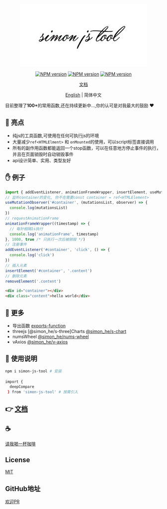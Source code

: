 <p align="center">
<img height="200" src="./assets/kv.png" alt="simon-js-tool">
</p>
<p align="center"><a href="https://www.npmjs.com/package/simon-js-tool"><img src="https://img.shields.io/npm/v/simon-js-tool?color=3fb883&amp;label=" alt="NPM version"></a>
<a href="https://www.npmjs.com/package/simon-js-tool"><img src="https://img.shields.io/npm/dm/simon-js-tool?style=social" alt="NPM version"></a>
<a href="https://github.com/Simon-He95/simon-js-tool"><img src="https://img.shields.io/github/stars/Simon-He95/simon-js-tool?style=social" alt="NPM version"></a>
</p>
<p align="center"><a href="http://vitepress.hejian.club/">文档</a></p>
<p align="center"> <a href="./README_en.md">English</a> | 简体中文</p>

目前整理了<strong>100+</strong>的常用函数,还在持续更新中...,你的认可是对我最大的鼓励 :hearts:


## :100: 亮点
- 纯js的工具函数,可使用在任何可执行js的环境
- 大量减少`ref<HTMLElment>` 和 `onMounted`的使用，可以script标签直接调用
- 所有的副作用函数都能返回一个stop函数，可以在任意地方停止事件的执行，并且在页面销毁时自动销毁事件
- api设计简单、实用、类型友好

## &#x270B; 例子
```js
import { addEventListener, animationFrameWrapper, insertElement, useMutationObserver } from 'simon-js-tool'
// 监听container的变化, 你不在需要const container = ref<HTMLElement>
useMutationObserver('#container', (mutationsList, observer) => {
  console.log(mutationsList)
})
// requestAnimationFrame
animationFrameWrapper((timestamp) => {
  // 每针相隔1s执行
  console.log('animationFrame', timestamp)
}, 1000, true /* 只执行一次后被销毁 */)
// 注册事件
addEventListener('#container', 'click', () => {
  console.log('click')
})
// 插入元素
insertElement('#container', '.content')
// 删除元素
removeElement('.content')
```
```html
<div id="container"></div>
<div class="content">hello world</div>
```

## :balloon: 更多
- 导出函数 [exports-function](https://github.com/SimonHe1995/exportsFunction)
- threejs [@simon_he/s-three]Charts [@simon_he/s-chart](https://github.com/SimonHe1995/sCharts)
- numsWheel [@simon_he/nums-wheel](https://github.com/SimonHe1995/numsWheel)
- vAxios [@simon_he/v-axios](https://github.com/SimonHe1995/vAxios)



## :book: 使用说明
```bash
npm i simon-js-tool # 安装

import { 
  deepCompare
 } from 'simon-js-tool' # 按需引入

```

## 👉 [文档](http://vitepress.hejian.club/)


## :coffee: 
[请我喝一杯咖啡](https://github.com/Simon-He95/sponsor)

## License
[MIT](./license)

## GitHub地址
[欢迎PR](https://github.com/Simon-He95/simon-js-tool)
